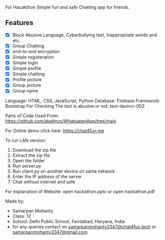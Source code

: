 For Hacakthon
Simple fun and safe Chatting app for friends.

## Features
- [x] Block Abusive Language, Cyberbullying text, Inappropriate words and etc.
- [x] Group Chatting
- [x] end-to-end encryption
- [x] Simple registeration
- [x] Simple login
- [x] Simple profile
- [x] Simple chatting
- [x] Profile picture
- [x] Group picture
- [x] Group name

Language: HTML, CSS, JavaScript, Python
Database: Firebase
Framework: Bootstrap
For Checking The text is abusive or not: text-davinci-003

Parts of Code Used From: https://github.com/aladinyo/WhatsappyApp/tree/main

For Online demo click here: https://chat4fun.me

To run LAN version:
1. Download the zip file
2. Extract the zip file
3. Open the folder
4. Run server.py
5. Run client.py on another device on same network
6. Enter the IP address of the server
7. Chat without internet and safe

For explanation of Website: open hackathon.pptx or open hackathon.pdf 

Made by:
- Samarpan Mohanty
- Class: 12
- School: Delhi Public School, Faridabad, Haryana, India
- for any queries contact on samarpanmohanty3347@chat4fun.tech or samarpanmohanty3347@gmail.com
